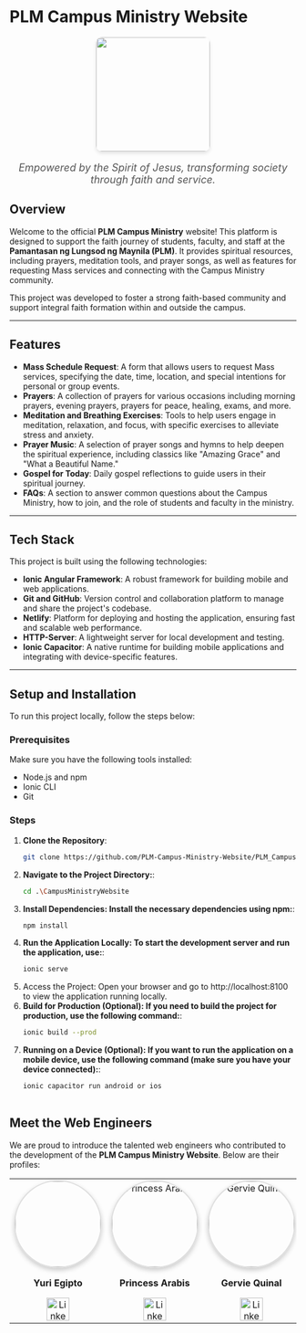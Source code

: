 # PLM Campus Ministry Website

<p align="center">
  <img src="https://plm-moc.netlify.app/assets/cmlogo.png" width="200" style="border-radius: 10px; box-shadow: 0px 4px 6px rgba(0, 0, 0, 0.1);" />
</p>  
<p align="center" style="font-size: 18px; font-style: italic; color: #555;">
  Empowered by the Spirit of Jesus, transforming society through faith and service.
</p>

## Overview

Welcome to the official **PLM Campus Ministry** website! This platform is designed to support the faith journey of students, faculty, and staff at the **Pamantasan ng Lungsod ng Maynila (PLM)**. It provides spiritual resources, including prayers, meditation tools, and prayer songs, as well as features for requesting Mass services and connecting with the Campus Ministry community.

This project was developed to foster a strong faith-based community and support integral faith formation within and outside the campus.

---

## Features

- **Mass Schedule Request**: A form that allows users to request Mass services, specifying the date, time, location, and special intentions for personal or group events.
- **Prayers**: A collection of prayers for various occasions including morning prayers, evening prayers, prayers for peace, healing, exams, and more.
- **Meditation and Breathing Exercises**: Tools to help users engage in meditation, relaxation, and focus, with specific exercises to alleviate stress and anxiety.
- **Prayer Music**: A selection of prayer songs and hymns to help deepen the spiritual experience, including classics like "Amazing Grace" and "What a Beautiful Name."
- **Gospel for Today**: Daily gospel reflections to guide users in their spiritual journey.
- **FAQs**: A section to answer common questions about the Campus Ministry, how to join, and the role of students and faculty in the ministry.

---

## Tech Stack

This project is built using the following technologies:

- **Ionic Angular Framework**: A robust framework for building mobile and web applications.
- **Git and GitHub**: Version control and collaboration platform to manage and share the project's codebase.
- **Netlify**: Platform for deploying and hosting the application, ensuring fast and scalable web performance.
- **HTTP-Server**: A lightweight server for local development and testing.
- **Ionic Capacitor**: A native runtime for building mobile applications and integrating with device-specific features.

---

## Setup and Installation

To run this project locally, follow the steps below:

### Prerequisites

Make sure you have the following tools installed:
- Node.js and npm
- Ionic CLI
- Git
  
### Steps

1. **Clone the Repository**:
   ```bash
   git clone https://github.com/PLM-Campus-Ministry-Website/PLM_CampusMinistry.git

2. **Navigate to the Project Directory:**:
   ```bash
   cd .\CampusMinistryWebsite
3. **Install Dependencies: Install the necessary dependencies using npm:**:
   ```bash
   npm install
4. **Run the Application Locally: To start the development server and run the application, use:**:
   ```bash
   ionic serve
5. Access the Project: Open your browser and go to http://localhost:8100 to view the application running locally.
6. **Build for Production (Optional): If you need to build the project for production, use the following command:**:
   ```bash
   ionic build --prod
7. **Running on a Device (Optional): If you want to run the application on a mobile device, use the following command (make sure you have your device connected):**:
   ```bash
   ionic capacitor run android or ios
  

## Meet the Web Engineers

We are proud to introduce the talented web engineers who contributed to the development of the **PLM Campus Ministry Website**. Below are their profiles:

<div align="center">
  <table>
    <tr>
      <td align="center">
        <img src="https://media.licdn.com/dms/image/v2/D5603AQEupdfRV0k6uw/profile-displayphoto-shrink_800_800/profile-displayphoto-shrink_800_800/0/1718889703571?e=1738800000&v=beta&t=Wv7pRl-IYXasSVHfCTul5zwjCeNvIA82RmJB96qcwNs" width="150" style="border-radius: 50%; border: 2px solid #ddd; box-shadow: 0 4px 8px rgba(0, 0, 0, 0.2);" />
        <p><b>Yuri Egipto</b></p>
        <a href="https://www.linkedin.com/in/yuriegipto/" target="_blank">
          <img src="https://cdn1.iconfinder.com/data/icons/logotypes/32/circle-linkedin-512.png" alt="LinkedIn Icon" width="40" />
        </a>
      </td>
      <td align="center">
        <img src="https://media.licdn.com/dms/image/v2/D4D03AQGfsEvPm2F2sA/profile-displayphoto-shrink_800_800/profile-displayphoto-shrink_800_800/0/1718517101443?e=1738800000&v=beta&t=RK4_J3vGXx2cjifFJWHhtp4pjhky25NOIG6bTFfQk_w" alt="Princess Arabis" width="150" style="border-radius: 50%; border: 2px solid #ddd; box-shadow: 0 4px 8px rgba(0, 0, 0, 0.2);" />
        <p><b>Princess Arabis</b></p>
        <a href="https://www.linkedin.com/in/princess-joeby-arabis-8bb510238/" target="_blank">
           <img src="https://cdn1.iconfinder.com/data/icons/logotypes/32/circle-linkedin-512.png" alt="LinkedIn Icon" width="40" />
        </a>
      </td>
      <td align="center">
        <img src="https://media.licdn.com/dms/image/v2/D5603AQHPKAOEqu5g6g/profile-displayphoto-shrink_800_800/profile-displayphoto-shrink_800_800/0/1728795528854?e=1738800000&v=beta&t=nyUaYLEdMG-2WzZGnlc8huZ4EYDQqbI7Nz2tu-v3Hgc" alt="Gervie Quinal" width="150" style="border-radius: 50%; border: 2px solid #ddd; box-shadow: 0 4px 8px rgba(0, 0, 0, 0.2);" />
        <p><b>Gervie Quinal</b></p>
        <a href="https://www.linkedin.com/in/gervie-anne-qui%C3%B1al-bb7a62328/" target="_blank">
          <img src="https://cdn1.iconfinder.com/data/icons/logotypes/32/circle-linkedin-512.png" alt="LinkedIn Icon" width="40" />
        </a>
      </td>
      <td align="center">
        <img src="blob:https://www.messenger.com/9fa3bd6c-b308-4afc-9809-a6d39cdab313" alt="Rachel Atienza" width="150" style="border-radius: 50%; border: 2px solid #ddd; box-shadow: 0 4px 8px rgba(0, 0, 0, 0.2);" />
        <p><b>Rachel Atienza</b></p>
        <a href="https://www.linkedin.com/in/rachel-atienza-90b9a5212/" target="_blank">
           <img src="https://cdn1.iconfinder.com/data/icons/logotypes/32/circle-linkedin-512.png" alt="LinkedIn Icon" width="40" />
        </a>
      </td>
    </tr>
  </table>
</div>
